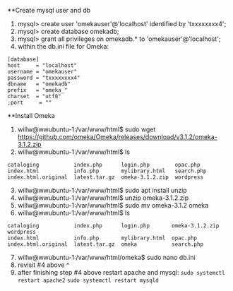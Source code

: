 **Create mysql user and db
1. mysql> create user 'omekauser'@'localhost' identified by 'txxxxxxxx4';
2. mysql> create database omekadb;
3. mysql> grant all privileges on omekadb.* to 'omekauser'@'localhost';
4. within the db.ini file for Omeka:
```
[database]
host     = "localhost"
username = "omekauser"
password = "txxxxxxxx4"
dbname   = "omekadb"
prefix   = "omeka_"
charset  = "utf8"
;port     = ""
```

**Install Omeka
1. willw@wwubuntu-1:/var/www/html$ sudo wget https://github.com/omeka/Omeka/releases/download/v3.1.2/omeka-3.1.2.zip
2. willw@wwubuntu-1:/var/www/html$ ls
```
cataloging           index.php      login.php        opac.php
index.html           info.php       mylibrary.html   search.php
index.html.original  latest.tar.gz  omeka-3.1.2.zip  wordpress
```

3. willw@wwubuntu-1:/var/www/html$ sudo apt install unzip
4. willw@wwubuntu-1:/var/www/html$ unzip omeka-3.1.2.zip
5. willw@wwubuntu-1:/var/www/html$ sudo mv omeka-3.1.2 omeka
6. willw@wwubuntu-1:/var/www/html$ ls
```
cataloging           index.php      login.php       omeka-3.1.2.zip  wordpress
index.html           info.php       mylibrary.html  opac.php
index.html.original  latest.tar.gz  omeka           search.php
```

7. willw@wwubuntu-1:/var/www/html/omeka$ sudo nano db.ini
8. revisit #4 above ^
9. after finishing step #4 above restart apache and mysql:
```sudo systemctl restart apache2```
```sudo systemctl restart mysqld```
